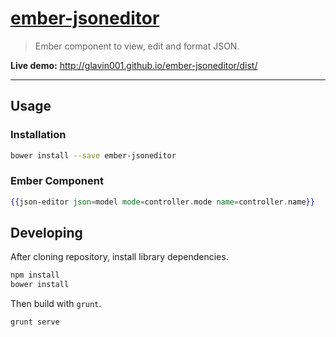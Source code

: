 [ember-jsoneditor](https://github.com/Glavin001/ember-jsoneditor)
==========

> Ember component to view, edit and format JSON.

**Live demo:** http://glavin001.github.io/ember-jsoneditor/dist/

---

## Usage

### Installation

```bash
bower install --save ember-jsoneditor
```

### Ember Component

```handlebars
{{json-editor json=model mode=controller.mode name=controller.name}}
```

## Developing

After cloning repository, install library dependencies.

```bash
npm install
bower install
```

Then build with `grunt`.

```bash
grunt serve
```
